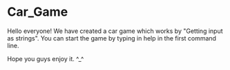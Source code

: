 # Car_Game

Hello everyone!
We have created a car game which works by "Getting input as strings".
You can start the game by typing in help in the first command line.

Hope you guys enjoy it. ^_^
